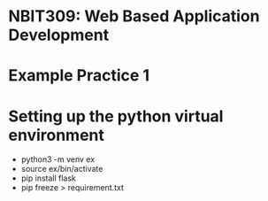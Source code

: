 # NBIT309: Web Based Application Development 
# Example Practice 1

# Setting up the python virtual environment
* python3 -m venv ex
* source ex/bin/activate
* pip install flask
* pip freeze > requirement.txt

